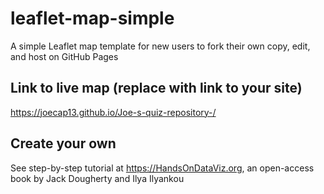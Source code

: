 # leaflet-map-simple
A simple Leaflet map template for new users to fork their own copy, edit, and host on GitHub Pages

## Link to live map (replace with link to your site)
https://joecap13.github.io/Joe-s-quiz-repository-/

## Create your own
See step-by-step tutorial at https://HandsOnDataViz.org, an open-access book by Jack Dougherty and Ilya Ilyankou
